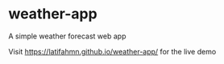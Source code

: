 # weather-app
A simple weather forecast web app

Visit https://latifahmn.github.io/weather-app/ for the live demo
